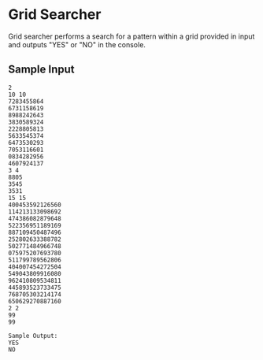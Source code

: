 # Grid Searcher

Grid searcher performs a search for a pattern within a grid provided in input and outputs "YES" or "NO" in the console.

## Sample Input

```
2 
10 10
7283455864
6731158619
8988242643
3830589324
2228805813
5633545374
6473530293
7053116601
0834282956
4607924137
3 4
8805
3545
3531
15 15
400453592126560
114213133098692
474386082879648
522356951189169
887109450487496
252802633388782
502771484966748
075975207693780
511799789562806
404007454272504
549043809916080
962410809534811
445893523733475
768705303214174
650629270887160
2 2
99
99

Sample Output:
YES
NO
```
